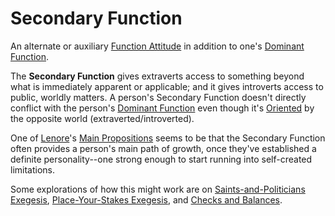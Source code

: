 # Secondary Function

An alternate or auxiliary [Function Attitude](../../) in addition to one's [Dominant Function](../dominant-function.md).&#x20;

The **Secondary Function** gives extraverts access to something beyond what is immediately apparent or applicable; and it gives introverts access to public, worldly matters. A person's Secondary Function doesn't directly conflict with the person's [Dominant Function](../dominant-function.md) even though it's [Oriented](../../../../sign-interpretation/orienting/) by the opposite world (extraverted/introverted).

One of [Lenore](../../../../people-and-systems/lenore-thomson.md)'s [Main Propositions](../../../main-propositions.md) seems to be that the Secondary Function often provides a person's main path of growth, once they've established a definite personality--one strong enough to start running into self-created limitations.&#x20;

Some explorations of how this might work are on [Saints-and-Politicians Exegesis](../../../../exegeses-and-hypotheses/introversion-extraversion/saints-and-politicians.md), [Place-Your-Stakes Exegesis](../../../../exegeses-and-hypotheses/introversion-extraversion/place-your-stakes.md), and [Checks and Balances](../../../../far-flung-explorations/checks-and-balances.md).

